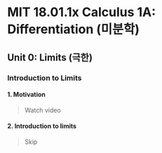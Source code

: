 # MIT 18.01.1x Calculus 1A: Differentiation (미분학)

## Unit 0: Limits (극한)

### Introduction to Limits
#### 1. Motivation
> Watch video
#### 2. Introduction to limits
> Skip


